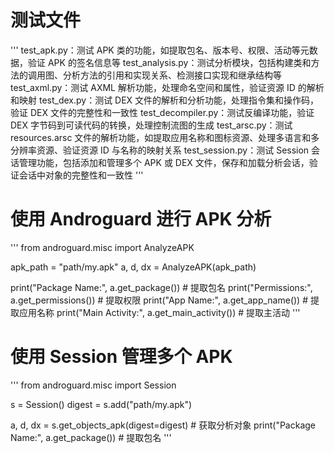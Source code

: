 # 测试文件
'''
test_apk.py：测试 APK 类的功能，如提取包名、版本号、权限、活动等元数据，验证 APK 的签名信息等
test_analysis.py：测试分析模块，包括构建类和方法的调用图、分析方法的引用和实现关系、检测接口实现和继承结构等
test_axml.py：测试 AXML 解析功能，处理命名空间和属性，验证资源 ID 的解析和映射
test_dex.py：测试 DEX 文件的解析和分析功能，处理指令集和操作码，验证 DEX 文件的完整性和一致性
test_decompiler.py：测试反编译功能，验证 DEX 字节码到可读代码的转换，处理控制流图的生成
test_arsc.py：测试 resources.arsc 文件的解析功能，如提取应用名称和图标资源、处理多语言和多分辨率资源、验证资源 ID 与名称的映射关系
test_session.py：测试 Session 会话管理功能，包括添加和管理多个 APK 或 DEX 文件，保存和加载分析会话，验证会话中对象的完整性和一致性
'''

# 使用 Androguard 进行 APK 分析
'''
from androguard.misc import AnalyzeAPK

apk_path = "path/my.apk"
a, d, dx = AnalyzeAPK(apk_path)

print("Package Name:", a.get_package())  # 提取包名
print("Permissions:", a.get_permissions())  # 提取权限
print("App Name:", a.get_app_name())  # 提取应用名称
print("Main Activity:", a.get_main_activity())  # 提取主活动
'''

# 使用 Session 管理多个 APK
'''
from androguard.misc import Session

s = Session()
digest = s.add("path/my.apk")

a, d, dx = s.get_objects_apk(digest=digest)  # 获取分析对象
print("Package Name:", a.get_package())  # 提取包名
'''
